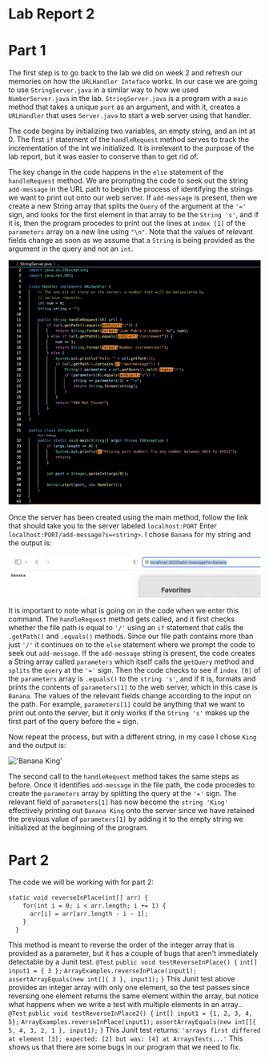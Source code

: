 # Lab Report 2

# Part 1

The first step is to go back to the lab we did on week 2 and refresh our memories on how the ```URLHandler Inteface``` works. In our case 
we are going to use ```StringServer.java``` in a similar way to how we used ```NumberServer.java``` in the lab. ```StringServer.java``` is a program with a ```main``` method that takes a unique ```port``` as an argument, and with it, creates a ```URLHandler``` that uses ```Server.java``` to start a web server using that handler. 

The code begins by initializing two variables, an empty string, and an int at 0. The first ```if``` statement of the ```handleRequest``` method serves to track the incrementation of the int we initialized. It is irrelevant to the purpose of the lab report, but it was easier to conserve than to get rid of.

The key change in the code happens in the ```else``` statement of the ```handleRequest``` method. We are prompting the code to seek out the string ```add-message``` in the URL path to begin the process of identifying the strings we want to print out onto our web server. If ```add-message``` is present, then we create a new String array that splits the ```Query``` of the argument at the ```'='``` sign, and looks for the first element in that array to be the ```String 's'```, and if it is, then the program procedes to print out the lines at ```index [1]``` of the ```parameters``` array on a new line using ```"\n"```. Note that the values of relevant fields change as soon as we assume that a ```String``` is being provided as the argument in the query and not an ```int```. 


!['StringServer code'](StringServer.png)


Once the server has been created using the main method, follow the link that should take you to the server labeled ```localhost:PORT```
Enter ```localhost:PORT/add-message?s=<string>```. I chose ```Banana``` for my string and the output is:

!['Banana'](Banana.png)

It is important to note what is going on in the code when we enter this command. The ```handleRequest``` method gets called, and it first checks whether the file path is equal to ```'/'``` using an ```if``` statement that calls the ```.getPath()``` and ```.equals()``` methods. Since our file path contains more than just ```'/'``` it continues on to the ```else``` statement where we prompt the code to seek out ```add-message```. If the ```add-message``` string is present, the code creates a String array called ```parameters``` which itself calls the ```getQuery``` method and ```splits``` the ```query``` at the ```'='``` sign. Then the code checks to see if ```index [0]``` of the ```parameters``` array is ```.equals()``` to the ```string 's'```, and if it is, formats and prints the contents of ```parameters[1]``` to the web server, which in this case is ```Banana```. The values of the relevant fields change according to the input on the path. For example, ```parameters[1]``` could be anything that we want to print out onto the server, but it only works if the
```String 's'``` makes up the first part of the query before the ```=``` sign. 




Now repeat the process, but with a different string, in my case I chose ```King``` and the output is: 


!['Banana King'](BananaKing.png)

The second call to the ```handleRequest``` method takes the same steps as before. Once it identifies ```add-message``` in the file path, the code procedes to create the ```parameters``` array by splitting the query at the ```'='``` sign. The relevant field of ```parameters[1]``` has now become the ```string 'King'``` effectively printing out ```Banana King``` onto the server since we have retained the previous value of ```parameters[1]``` by adding it to the empty string we initialized at the beginning of the program. 

# Part 2

The code we will be working with for part 2:


```
static void reverseInPlace(int[] arr) {
    for(int i = 0; i < arr.length; i += 1) {
      arr[i] = arr[arr.length - i - 1];
    }
  }
  ```
  
  
 This method is meant to reverse the order of the integer array that is provided as a parameter, but it has a couple of bugs that aren't immediately detectable by a Junit test. 
 ```@Test```
	```public void testReverseInPlace() {```
    ```int[] input1 = { 3 };```
    ```ArrayExamples.reverseInPlace(input1);```
    ```assertArrayEquals(new int[]{ 3 }, input1);```
	```}```
  This Junit test above provides an integer array with only one element, so the test passes since reversing one element returns the same element within the array, but notice what happens when we write a test with multiple elements in an array..
  ```@Test```
	```public void testReverseInPlace2() {```
    ```int[] input1 = {1, 2, 3, 4, 5};```
    ```ArrayExamples.reverseInPlace(input1);``` 
    ```assertArrayEquals(new int[]{ 5, 4, 3, 2, 1 }, input1);```
	```}```
  This Junit test returns: ```'arrays first differed at element [3]; expected: [2] but was: [4] at ArraysTests...'```
  This shows us that there are some bugs in our program that we need to fix. 
  







